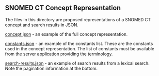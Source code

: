 SNOMED CT Concept Representation
--------------------------------
The files in this directory are proposed representations of a SNOMED CT concept and search results in JSON.

[concept.json](concept.json) - an example of the full concept representation.

[constants.json](constants.json) -  an example of the constants list. These are the constants used in the concept representation. The list of constants must be available from the server application providing the terminology.

[search-results.json](search-results.json) - an example of search results from a lexical search. Note the pagination information at the bottom.

